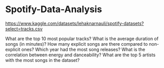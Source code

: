 # Spotify-Data-Analysis

https://www.kaggle.com/datasets/lehaknarnauli/spotify-datasets?select=tracks.csv

What are the top 10 most popular tracks?
What is the average duration of songs (in minutes)?
How many explicit songs are there compared to non-explicit ones?
Which year had the most song releases?
What is the correlation between energy and danceability?
What are the top 5 artists with the most songs in the dataset?
